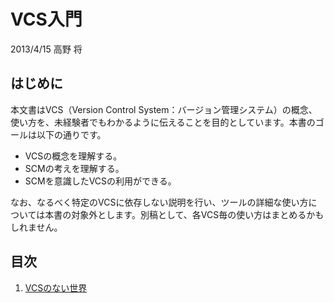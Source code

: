 # VCS入門

2013/4/15 高野 将

## はじめに

本文書はVCS（Version Control System：バージョン管理システム）の概念、使い方を、未経験者でもわかるように伝えることを目的としています。本書のゴールは以下の通りです。

- VCSの概念を理解する。
- SCMの考えを理解する。
- SCMを意識したVCSの利用ができる。

なお、なるべく特定のVCSに依存しない説明を行い、ツールの詳細な使い方については本書の対象外とします。別稿として、各VCS毎の使い方はまとめるかもしれません。

## 目次

1. [VCSのない世界](1.world-without-vcs.md "VCSのない世界")
<!--
1. [VCSでできること](2.power-of-vcs.md "VCSでできること")
1. [VCSのみでの限界](3.deadline-of-only-vcs.md "VCSのみでの限界")
1. [SCMという智慧](4.wisdom-of-scm.md "SCMという智慧")
1. [SCMを意識したVCS利用](5.dance-with-scm.md "SCMを意識したVCS利用")
1. [SCMの次のステップ](6.the-load-of-the-scm.md "SCMの次のステップ")
-->